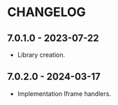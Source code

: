 # CHANGELOG

## 7.0.1.0 - 2023-07-22

- Library creation.

## 7.0.2.0 - 2024-03-17

- Implementation Iframe handlers.